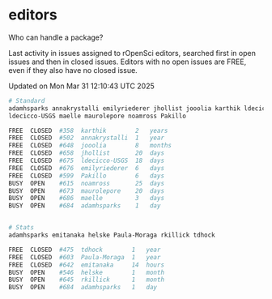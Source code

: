 # editors

Who can handle a package?

Last activity in issues assigned to rOpenSci editors, searched first in open
issues and then in closed issues. Editors with no open issues are FREE, even if
they also have no closed issue.


Updated on Mon Mar 31 12:10:43 UTC 2025

```bash
# Standard
adamhsparks annakrystalli emilyriederer jhollist jooolia karthik ldecicco
ldecicco-USGS maelle maurolepore noamross Pakillo

FREE  CLOSED  #358  karthik        2   years
FREE  CLOSED  #502  annakrystalli  1   year
FREE  CLOSED  #648  jooolia        8   months
FREE  CLOSED  #658  jhollist       20  days
FREE  CLOSED  #675  ldecicco-USGS  18  days
FREE  CLOSED  #676  emilyriederer  6   days
FREE  CLOSED  #599  Pakillo        6   days
BUSY  OPEN    #615  noamross       25  days
BUSY  OPEN    #673  maurolepore    20  days
BUSY  OPEN    #686  maelle         3   days
BUSY  OPEN    #684  adamhsparks    1   day


# Stats
adamhsparks emitanaka helske Paula-Moraga rkillick tdhock

FREE  CLOSED  #475  tdhock        1   year
FREE  CLOSED  #603  Paula-Moraga  1   year
FREE  CLOSED  #642  emitanaka     14  hours
BUSY  OPEN    #546  helske        1   month
BUSY  OPEN    #645  rkillick      1   month
BUSY  OPEN    #684  adamhsparks   1   day
```
